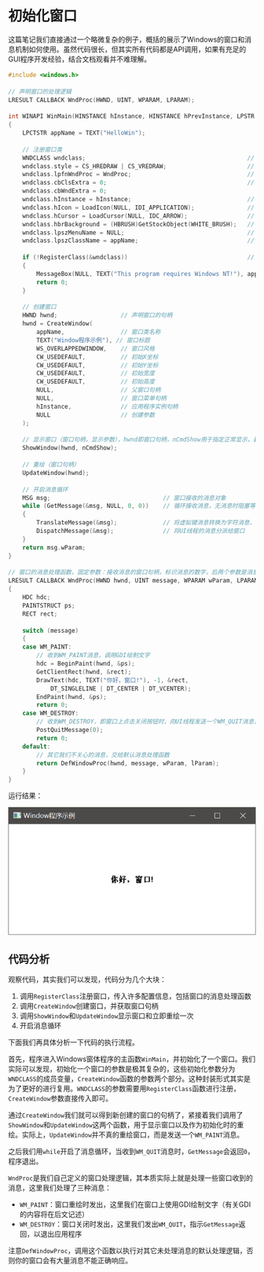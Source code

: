 # 初始化窗口

这篇笔记我们直接通过一个略微复杂的例子，概括的展示了Windows的窗口和消息机制如何使用。虽然代码很长，但其实所有代码都是API调用，如果有充足的GUI程序开发经验，结合文档观看并不难理解。

```cpp
#include <windows.h>

// 声明窗口的处理逻辑
LRESULT CALLBACK WndProc(HWND, UINT, WPARAM, LPARAM);

int WINAPI WinMain(HINSTANCE hInstance, HINSTANCE hPrevInstance, LPSTR lpCmdLine, int nCmdShow)
{
	LPCTSTR appName = TEXT("HelloWin");

	// 注册窗口类
	WNDCLASS wndclass;												// 声明WNDCLASS，其为包含窗口许多属性的结构体，具体可参考MSDN
	wndclass.style = CS_HREDRAW | CS_VREDRAW;						// 客户区移动或调整水平大小时重绘 | 客户区移动或调整垂直大小时重绘
	wndclass.lpfnWndProc = WndProc;									// 窗口处理函数的函数指针
	wndclass.cbClsExtra = 0;										// 和下一个参数都用于：窗口结构体后额外多分配若干字节内存（以用于其他用途），一般传0
	wndclass.cbWndExtra = 0;
	wndclass.hInstance = hInstance;									// 传入应用程序的句柄（由WinMain接收）
	wndclass.hIcon = LoadIcon(NULL, IDI_APPLICATION);				// 窗口图标
	wndclass.hCursor = LoadCursor(NULL, IDC_ARROW);					// 窗口光标
	wndclass.hbrBackground = (HBRUSH)GetStockObject(WHITE_BRUSH);	// 用于在窗口中绘制的背景颜色
	wndclass.lpszMenuName = NULL;									// 窗口菜单栏
	wndclass.lpszClassName = appName;								// 窗口类名称
	
	if (!RegisterClass(&wndclass))									// 注册窗口
	{
		MessageBox(NULL, TEXT("This program requires Windows NT!"), appName, MB_ICONERROR);
		return 0;
	}

	// 创建窗口
	HWND hwnd;					// 声明窗口的句柄
	hwnd = CreateWindow(
		appName,				// 窗口类名称
		TEXT("Window程序示例"),	// 窗口标题
		WS_OVERLAPPEDWINDOW,	// 窗口风格
		CW_USEDEFAULT,			// 初始X坐标
		CW_USEDEFAULT,			// 初始Y坐标
		CW_USEDEFAULT,			// 初始宽度
		CW_USEDEFAULT,			// 初始高度
		NULL,					// 父窗口句柄
		NULL,					// 窗口菜单句柄
		hInstance,				// 应用程序实例句柄
		NULL					// 创建参数
	);

	// 显示窗口（窗口句柄，显示参数），hwnd即窗口句柄，nCmdShow用于指定正常显示，最大化显示，还是最小化显示
	ShowWindow(hwnd, nCmdShow);
	
	// 重绘（窗口句柄）
	UpdateWindow(hwnd);

	// 开启消息循环
	MSG msg;								// 窗口接收的消息对象
	while (GetMessage(&msg, NULL, 0, 0))	// 循环接收消息，无消息时阻塞等待
	{
		TranslateMessage(&msg);				// 将虚拟键消息转换为字符消息，一般如此固定写法
		DispatchMessage(&msg);				// 将UI线程的消息分派给窗口
	}
	return msg.wParam;
}

// 窗口的消息处理函数，固定参数：接收消息的窗口句柄，标识消息的数字，后两个参数是消息包含的信息
LRESULT CALLBACK WndProc(HWND hwnd, UINT message, WPARAM wParam, LPARAM lParam)
{
	HDC hdc;
	PAINTSTRUCT ps;
	RECT rect;

	switch (message)
	{
	case WM_PAINT:
		// 收到WM_PAINT消息，调用GDI绘制文字
		hdc = BeginPaint(hwnd, &ps);
		GetClientRect(hwnd, &rect);
		DrawText(hdc, TEXT("你好，窗口!"), -1, &rect,
			DT_SINGLELINE | DT_CENTER | DT_VCENTER);
		EndPaint(hwnd, &ps);
		return 0;
	case WM_DESTROY:
		// 收到WM_DESTROY，即窗口上点击关闭按钮时，向UI线程发送一个WM_QUIT消息，携带返回值'0'，使得应用程序从WinMain退出
		PostQuitMessage(0);
		return 0;
	default:
		// 其它我们不关心的消息，交给默认消息处理函数
		return DefWindowProc(hwnd, message, wParam, lParam);
	}
}
```

运行结果：

![](res/1.png)

## 代码分析

观察代码，其实我们可以发现，代码分为几个大块：

1. 调用`RegisterClass`注册窗口，传入许多配置信息，包括窗口的消息处理函数
2. 调用`CreateWindow`创建窗口，并获取窗口句柄
3. 调用`ShowWindow`和`UpdateWindow`显示窗口和立即重绘一次
4. 开启消息循环

下面我们再具体分析一下代码的执行流程。

首先，程序进入Windows窗体程序的主函数`WinMain`，并初始化了一个窗口。我们实际可以发现，初始化一个窗口的参数是极其复杂的，这些初始化参数分为`WNDCLASS`的成员变量，`CreateWindow`函数的参数两个部分。这种封装形式其实是为了更好的进行复用。`WNDCLASS`的参数需要用`RegisterClass`函数进行注册，`CreateWindow`参数直接传入即可。

通过`CreateWindow`我们就可以得到新创建的窗口的句柄了，紧接着我们调用了`ShowWindow`和`UpdateWindow`这两个函数，用于显示窗口以及作为初始化时的重绘。实际上，`UpdateWindow`并不真的重绘窗口，而是发送一个`WM_PAINT`消息。

之后我们用`while`开启了消息循环，当收到`WM_QUIT`消息时，`GetMessage`会返回`0`，程序退出。

`WndProc`是我们自己定义的窗口处理逻辑，其本质实际上就是处理一些窗口收到的消息，这里我们处理了三种消息：

* `WM_PAINT`：窗口重绘时发出，这里我们在窗口上使用GDI绘制文字（有关GDI的内容将在后文记述）
* `WM_DESTROY`：窗口关闭时发出，这里我们发出`WM_QUIT`，指示`GetMessage`返回，以退出应用程序

注意`DefWindowProc`，调用这个函数以执行对其它未处理消息的默认处理逻辑，否则你的窗口会有大量消息不能正确响应。
